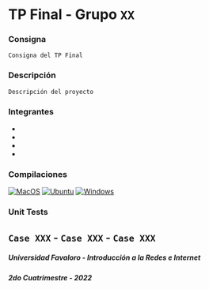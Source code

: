 # TP Final - Grupo `XX`
### Consigna
    Consigna del TP Final
### Descripción
    Descripción del proyecto
### Integrantes
- 
- 
- 
- 
### Compilaciones
[![MacOS](https://github.com/UF-IRI/Plantilla_CMake_CPP/actions/workflows/macos.yml/badge.svg)](https://github.com/UF-IRI/Plantilla_CMake_CPP/actions/workflows/macos.yml)
[![Ubuntu](https://github.com/UF-IRI/Plantilla_CMake_CPP/actions/workflows/ubuntu.yml/badge.svg)](https://github.com/UF-IRI/Plantilla_CMake_CPP/actions/workflows/ubuntu.yml)
[![Windows](https://github.com/UF-IRI/Plantilla_CMake_CPP/actions/workflows/windows.yml/badge.svg)](https://github.com/UF-IRI/Plantilla_CMake_CPP/actions/workflows/windows.yml)
### Unit Tests
`Case XXX` - 
`Case XXX` - 
`Case XXX`
---
##### Universidad Favaloro - Introducción a la Redes e Internet
##### 2do Cuatrimestre - 2022
